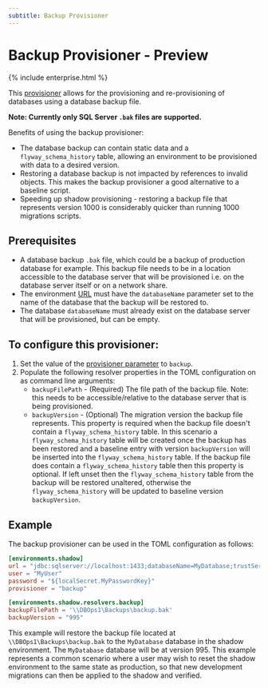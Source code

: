 ```yaml
---
subtitle: Backup Provisioner
---
```

# Backup Provisioner - Preview
{% include enterprise.html %}

This [provisioner](Configuration/Provisioners) allows for the provisioning and re-provisioning of databases using a database backup file.

**Note: Currently only SQL Server `.bak` files are supported.**

Benefits of using the backup provisioner:
* The database backup can contain static data and a `flyway_schema_history` table, allowing an environment to be provisioned with data to a desired version.
* Restoring a database backup is not impacted by references to invalid objects. This makes the backup provisioner a good alternative to a baseline script.
* Speeding up shadow provisioning - restoring a backup file that represents version 1000 is considerably quicker than running 1000 migrations scripts.

## Prerequisites
* A database backup `.bak` file, which could be a backup of production database for example. This backup file needs to be in a location accessible to the database server that will be provisioned i.e. on the database server itself or on a network share.
* The environment [URL](Configuration/Parameters/Environments/URL) must have the `databaseName` parameter set to the name of the database that the backup will be restored to.
* The database `databaseName` must already exist on the database server that will be provisioned, but can be empty.

## To configure this provisioner:
1. Set the value of the [provisioner parameter](Configuration/Parameters/Environments/Provisioner) to `backup`.
2. Populate the following resolver properties in the TOML configuration on as command line arguments:
    - `backupFilePath` - (Required) The file path of the backup file. Note: this needs to be accessible/relative to the database server that is being provisioned.
    - `backupVersion` - (Optional) The migration version the backup file represents. This property is required when the backup file doesn't contain a `flyway_schema_history` table. In this scenario a `flyway_schema_history` table will be created once the backup has been restored and a baseline entry with version `backupVersion` will be inserted into the `flyway_schema_history` table. If the backup file does contain a `flyway_schema_history` table then this property is optional. If left unset then the `flyway_schema_history` table from the backup will be restored unaltered, otherwise the `flyway_schema_history` will be updated to baseline version `backupVersion`.
  
## Example
The backup provisioner can be used in the TOML configuration as follows:
```toml
[environments.shadow]
url = "jdbc:sqlserver://localhost:1433;databaseName=MyDatabase;trustServerCertificate=true"
user = "MyUser"
password = "${localSecret.MyPasswordKey}"
provisioner = "backup"

[environments.shadow.resolvers.backup]
backupFilePath = '\\DBOps1\Backups\backup.bak'
backupVersion = "995"
```

This example will restore the backup file located at `\\DBOps1\Backups\backup.bak` to the `MyDatabase` database in the shadow environment. The `MyDatabase` database will be at version 995. This example represents a common scenario where a user may wish to reset the shadow environment to the same state as production, so that new development migrations can then be applied to the shadow and verified.
